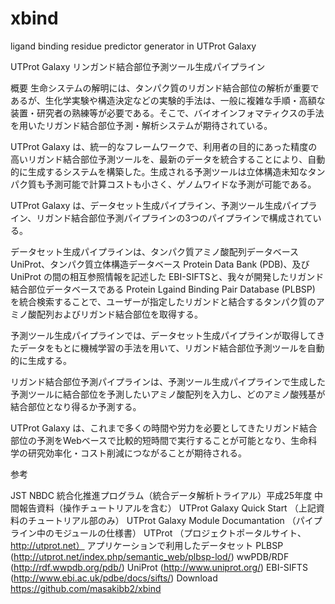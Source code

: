 xbind
=====

ligand binding residue predictor generator in UTProt Galaxy


UTProt Galaxy リンガンド結合部位予測ツール生成パイプライン

概要
生命システムの解明には、タンパク質のリガンド結合部位の解析が重要であるが、生化学実験や構造決定などの実験的手法は、一般に複雑な手順・高額な装置・研究者の熟練等が必要である。そこで、バイオインフォマティクスの手法を用いたリガンド結合部位予測・解析システムが期待されている。

UTProt Galaxy は、統一的なフレームワークで、利用者の目的にあった精度の高いリガンド結合部位予測ツールを、最新のデータを統合することにより、自動的に生成するシステムを構築した。生成される予測ツールは立体構造未知なタンパク質も予測可能で計算コストも小さく、ゲノムワイドな予測が可能である。

UTProt Galaxy は、データセット生成パイプライン、予測ツール生成パイプライン、リガンド結合部位予測パイプラインの3つのパイプラインで構成されている。

データセット生成パイプラインは、タンパク質アミノ酸配列データベース UniProt、タンパク質立体構造データベース Protein Data Bank (PDB)、及び UniProt の間の相互参照情報を記述した EBI-SIFTSと、我々が開発したリガンド結合部位データベースである Protein Lgaind Binding Pair Database (PLBSP) を統合検索することで、ユーザーが指定したリガンドと結合するタンパク質のアミノ酸配列およびリガンド結合部位を取得する。

予測ツール生成パイプラインでは、データセット生成パイプラインが取得してきたデータをもとに機械学習の手法を用いて、リガンド結合部位予測ツールを自動的に生成する。

リガンド結合部位予測パイプラインは、予測ツール生成パイプラインで生成した予測ツールに結合部位を予測したいアミノ酸配列を入力し、どのアミノ酸残基が結合部位となり得るか予測する。

UTProt Galaxy は、これまで多くの時間や労力を必要としてきたリガンド結合部位の予測をWebベースで比較的短時間で実行することが可能となり、生命科学の研究効率化・コスト削減につながることが期待される。

参考

JST NBDC 統合化推進プログラム（統合データ解析トライアル）平成25年度
中間報告資料（操作チュートリアルを含む）
UTProt Galaxy Quick Start （上記資料のチュートリアル部のみ）
UTProt Galaxy Module Documantation （パイプライン中のモジュールの仕様書）
UTProt （プロジェクトポータルサイト、http://utprot.net）
アプリケーションで利用したデータセット
PLBSP (http://utprot.net/index.php/semantic_web/plbsp-lod/)
wwPDB/RDF (http://rdf.wwpdb.org/pdb/)
UniProt (http://www.uniprot.org/)
EBI-SIFTS (http://www.ebi.ac.uk/pdbe/docs/sifts/)
 Download
https://github.com/masakibb2/xbind
